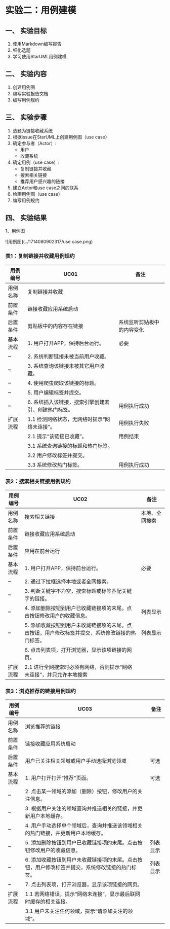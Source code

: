 # 实验二：用例建模

## 一、 实验目标

1. 使用Markdown编写报告
2. 细化选题
3. 学习使用StarUML用例建模

## 二、 实验内容

1. 创建用例图
2. 编写实验报告文档
3. 编写用例规约

## 三、 实验步骤

1. 选题为链接收藏系统
2. 根据issue在StarUML上创建用例图（use case）
3. 确定参与者（Actor）:
   - 用户
   - 收藏系统
4. 确定用例（use case）:
   - 复制链接并收藏
   - 搜索相关链接
   - 推荐用户感兴趣的链接
5. 建立Actor和use case之间的联系
6. 绘画用例图（use case）
7. 编写用例规约

## 四、 实验结果

1、用例图

![用例图](../1714080902317/use case.png)

### 表1：复制链接并收藏用例规约

| 用例编号 | UC01                                                | 备注                       |
| -------- | --------------------------------------------------- | -------------------------- |
| 用例名称 | 复制链接并收藏                                      |                            |
| 前置条件 | 链接收藏应用系统启动                                |                            |
| 后置条件 | 剪贴板中的内容存在链接                              | 系统监听剪贴板中的内容变化 |
| 基本流程 | 1. 用户打开APP，保持后台运行。                      | 必要                       |
| ~        | 2. 系统判断链接未被当前用户收藏。                   |                            |
| ~        | 3. 系统查询该链接未被其它用户收藏。                 |                            |
| ~        | 4. 使用爬虫爬取该链接的标题。                       |                            |
| ~        | 5. 用户编辑标签并提交。                             |                            |
| ~        | 6. 系统插入该链接，搜索引擎创建索引，创建热门标签。 | 用例执行成功               |
| 扩展流程 | 1.1 检测网络状态，无网络时提示“网络未连接”。        | 用例执行失败               |
|          | 2.1 提示“该链接已收藏”。                            | 用例结束                   |
|          | 3.1 系统查询链接的标题和热门标签。                  |                            |
|          | 3.2 用户修改标签并提交。                            |                            |
|          | 3.3 系统修改热门标签。                              | 用例执行成功               |

### 表2：搜索相关链接用例规约

| 用例编号 | UC02                                                         | 备注           |
| -------- | ------------------------------------------------------------ | -------------- |
| 用例名称 | 搜索相关链接                                                 | 本地、全网搜索 |
| 前置条件 | 链接收藏应用系统启动                                         |                |
| 后置条件 | 应用在前台运行                                               |                |
| 基本流程 | 1. 用户打开APP，保持前台运行。                               | 必要           |
| ~        | 2. 通过下拉框选择本地或者全网搜索。                          |                |
| ~        | 3. 判断关键字不为空，搜索标题或标签匹配关键字的链接。        |                |
| ~        | 4. 添加删除按钮到用户已收藏链接项的末尾。点击按钮修改用户的收藏信息。 | 列表显示       |
| ~        | 5. 添加收藏按钮到用户未收藏链接项的末尾。点击按钮，用户修改标签并提交，系统修改链接的热门标签。 | 列表显示       |
|          | 6. 点击列表项，打开浏览器，显示该项链接的网页。              |                |
| 扩展流程 | 2.1 进行全网搜索时必须有网络，否则提示“网络未连接”，并只允许本地搜索 |                |

### 表3：浏览推荐的链接用例规约

| 用例编号 | UC03                                                         | 备注     |
| -------- | ------------------------------------------------------------ | -------- |
| 用例名称 | 浏览推荐的链接                                               |          |
| 前置条件 | 链接收藏应用系统启动                                         |          |
| 后置条件 | 用户已关注相关领域或用户手动选择浏览领域                     | 可选     |
| 基本流程 | 1. 用户打开打开“推荐”页面。                                  | 可选     |
| ~        | 2. 点击某一领域的添加（删除）按钮，修改用户的关注信息。      |          |
| ~        | 3. 根据用户关注的领域查询并推送相关的链接，并更新用户本地缓存。 |          |
| ~        | 4. 用户手动选择单个领域后，查询并推送该领域相关的热门链接，并更新用户本地缓存。 |          |
| ~        | 5. 添加删除按钮到用户已收藏链接项的末尾。点击按钮修改用户的收藏信息。 | 列表显示 |
| ~        | 6. 添加收藏按钮到用户未收藏链接项的末尾。点击按钮，用户修改标签并提交，系统修改链接的热门标签。 | 列表显示 |
| ~        | 7. 点击列表项，打开浏览器，显示该项链接的网页。              |          |
| 扩展流程 | 1.1 若网络错误，提示“网络未连接”，显示最后联网时缓存的相关连接。 |          |
|          | 3.1 用户未关注任何领域，提示“请添加关注的领域”。             |          |
